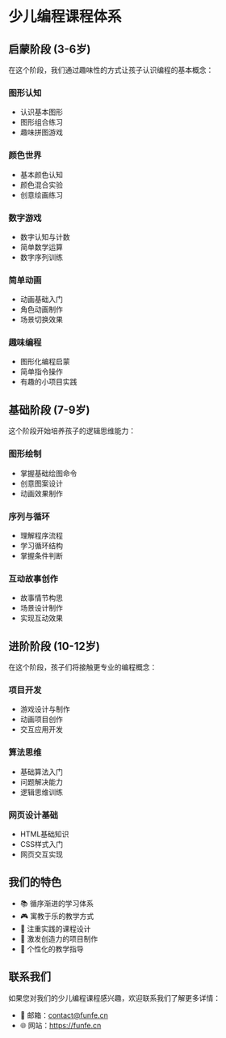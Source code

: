 # 少儿编程课程体系

## 启蒙阶段 (3-6岁)

在这个阶段，我们通过趣味性的方式让孩子认识编程的基本概念：

### 图形认知
- 认识基本图形
- 图形组合练习
- 趣味拼图游戏

### 颜色世界
- 基本颜色认知
- 颜色混合实验
- 创意绘画练习

### 数字游戏
- 数字认知与计数
- 简单数学运算
- 数字序列训练

### 简单动画
- 动画基础入门
- 角色动画制作
- 场景切换效果

### 趣味编程
- 图形化编程启蒙
- 简单指令操作
- 有趣的小项目实践

## 基础阶段 (7-9岁)

这个阶段开始培养孩子的逻辑思维能力：

### 图形绘制
- 掌握基础绘图命令
- 创意图案设计
- 动画效果制作

### 序列与循环
- 理解程序流程
- 学习循环结构
- 掌握条件判断

### 互动故事创作
- 故事情节构思
- 场景设计制作
- 实现互动效果

## 进阶阶段 (10-12岁)

在这个阶段，孩子们将接触更专业的编程概念：

### 项目开发
- 游戏设计与制作
- 动画项目创作
- 交互应用开发

### 算法思维
- 基础算法入门
- 问题解决能力
- 逻辑思维训练

### 网页设计基础
- HTML基础知识
- CSS样式入门
- 网页交互实现

## 我们的特色

- 📚 循序渐进的学习体系
- 🎮 寓教于乐的教学方式
- 🎯 注重实践的课程设计
- 🌈 激发创造力的项目制作
- 🤝 个性化的教学指导

## 联系我们

如果您对我们的少儿编程课程感兴趣，欢迎联系我们了解更多详情：
- 📧 邮箱：contact@funfe.cn
- 🌐 网站：https://funfe.cn
